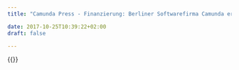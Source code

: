 ```yaml
---
title: "Camunda Press - Finanzierung: Berliner Softwarefirma Camunda erhält 25 Mio. Euro | Camunda BPM"

date: 2017-10-25T10:39:22+02:00
draft: false

---
```

{{<press-single
title="Finanzierung: Berliner Softwarefirma Camunda erhält 25 Mio. Euro"
text="__Berlin, 5. Dezember 2018 – Die Investmentgesellschaft Highland Europe steckt 25 Mio. Euro in das IT-Unternehmen Camunda. Die Berliner Firma, die Open Source Software für die Automatisierung von Geschäftsprozessen entwickelt, erhält erstmals eine Finanzspritze durch einen externen Partner (Series A Funding). Der Trend in Deutschland geht seit längerem zu Later-Stage-Finanzierungen in Unternehmen, die von der Startup- in die Wachstumsphase übergegangen sind. In den letzten 12 Monaten beispielsweise hat Camunda seinen Umsatz mehr als verdoppelt und seit der Gründung im Jahr 2008 stets Gewinne ausgewiesen.__<br><br>„Die digitale Transformation entwickelt sich zu einem zentralen Wachstumstreiber über alle Industrien hinweg“, sagt Sam Brooks, Partner bei Highland Europe. „Dafür ist die Automatisierung von Geschäftsprozessen unerlässlich. Camunda überzeugt in diesem Marktumfeld durch ein perfekt auf Software-Entwickler abgestimmtes Produkt, effizienten Kapitaleinsatz und große Ambitionen für die Zukunft. Wir beobachten das Unternehmen bereits seit Jahren und freuen uns darauf, gemeinsam mit Camunda in die nächste Wachstumsphase einzusteigen und im Bereich Workflow-Automatisierung eine dauerhafte Spitzenposition einzunehmen.“<br><br>Mehr als 200 Unternehmen aus verschiedenen Branchen nutzen heute schon die von Camunda entwickelte Software, um beispielsweise Internetkäufe abzuwickeln, Versicherungsansprüche zu regulieren oder Wertpapiergeschäfte zu tätigen. Zu den Kunden des Unternehmens zählen unter anderem die Deutsche Bahn, das Musiklabel Universal Music Group und der Online-Modehändler Zalando. „Die Unternehmen setzen unsere Software ein, um veraltete Großsysteme durch flexible IT-Architekturen zu ersetzen, die das eigene Geschäftsmodell besser abbilden“, erklärt Jakob Freund, Mitbegründer und CEO von Camunda.<br><br>Das sei eine wesentliche Voraussetzung für die digitale Transformation. Jedes Unternehmen, so der Camunda-Chef, müsse sich zu einem Software-Unternehmen entwickeln, um Wettbewerbsvorteile in digitalisierten Märkten erzielen zu können. „Wir erleben einen Wandel von der Produktions- zur Erlebnisökonomie“, sagt Freund. „Künftig gewinnt, wer seinen Kunden das beste Nutzererlebnis bietet. Das erfordert exzellente IT-Systeme und weitgehend automatisierte Geschäftsprozesse. Wir freuen uns, dass Highland Europe diese Vision teilt und uns durch zusätzliches Kapital ermöglicht, weiter zu expandieren, ohne bei der Produktinnovation Kompromisse einzugehen.“<br><br>__Technischer Hintergrund__<br><br>Camundas gleichnamige Open Source Workflow-Engine deckt alle Phasen der Workflow-Automatisierung ab, vom Prozessdesign über die Ausführung bis zur Prozessverbesserung. Der Camunda-Stack beinhaltet darüber hinaus ein BPMN-konformes Werkzeug zum Modellieren und Ausführen von Geschäftsprozessen sowie visuelle Schnittstellen, die aktive Prozesse überwachen, die Behebung von Fehlern erleichtern und große Prozessdatenmengen analysieren können. Die Software wurde speziell für Entwickler erstellt, die für die eigene Organisation eine nahtlose Integration in die bestehende IT-Landschaft benötigen.<br><br>__Über Camunda:__<br><br>Camunda ist ein Softwarehersteller, der Prozessautomatisierung neu erfindet. Zahlreiche Organisationen, darunter Deutsche Bahn, Deutsche Telekom und Zalando vertrauen auf Camunda, um ihre Kernprozesse im Zuge der digitalen Transformation zu automatisieren.<br>Mit seiner Open Source Platform für Workflow und Decision Automation bringt Camunda Transparenz ins Tagesgeschäft und steigert die Performance, Zuverlässigkeit und Skalierbarkeit von Business-Transaktionen, die über verteilte Systeme hinweg in hoher Frequenz ausgeführt werden. Von Deloitte mehrfach als eines der am schnellsten wachsenden IT-Unternehmen Deutschlands und Europas ausgezeichnet, ist Camunda mit seinem Hauptstandort in Berlin sowie mit Büros in San Francisco und Denver, USA, vertreten. Mehr Informationen unter https://camunda.com<br><br>__Über Highland Europe__<br><br>Highland Europe investiert in außergewöhnliche Wachstums- und Softwareunternehmen und Internetunternehmen. Highland Europe ist seit 2003 als Highland Capital Partners in Europa aktiv und wurde 2012 offiziell gegründet. Das Unternehmen hat über 1 Milliarde Euro aufgebracht und in Unternehmen wie Adjust, Bitmovin, ContentSquare, Featurespace, GetYourGuide, Huel, Malwarebytes, MatchesFashion, NewVoiceMedia, Nexthink, Smart.io und WeTransfer investiert. Highlands Investitionsgeschichte in den USA, Europa und China umfasst 46 Börsengänge und 19 Unternehmen, die mehr eine Milliarde US-Dollar wert sind. Mehr Informationen unter: www.highlandeurope.com.<br><br>__Pressekontakt:__<br><br>Deutschland:<br>Florian Bongartz<br>florian.bongartz@econ-news.de <br>+49 176 20250099<br><br>USA & International:<br>Jessica Jaffe, Sift Communications, Jessica.Jaffe@siftpr.com <br>Jill Reed, Sift Communications, Jill.Reed@siftpr.com <br><br>__Absender:__<br><br>Camunda Services GmbH<br>Zossener Straße 55-58<br>10961 Berlin<br>Amtsgericht Charlottenburg: HRB 113230 B<br>USt.-IdNr. DE 259 411 084<br>Geschäftsführer: Jakob Freund, Bernd Rücker<br>https://camunda.com <br><br><br>"
date="2018-12-05">}}